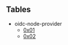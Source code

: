 
## Tables

- oidc-node-provider
	- [0x01](https://github.com/devcui/notes/blob/main/oidc-node-provider/0x01.md)
	- [0x02](https://github.com/devcui/notes/blob/main/oidc-node-provider/0x02.md)

